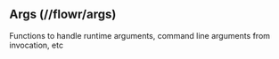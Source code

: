 ## Args (//flowr/args)
Functions to handle runtime arguments, command line arguments from invocation, etc